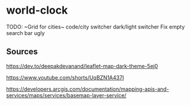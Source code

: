 # world-clock

TODO:
~Grid for cities~
code/city switcher
dark/light switcher
Fix empty search bar ugly

## Sources
https://dev.to/deepakdevanand/leaflet-map-dark-theme-5ej0

https://www.youtube.com/shorts/UqBZN1A437I

https://developers.arcgis.com/documentation/mapping-apis-and-services/maps/services/basemap-layer-service/



